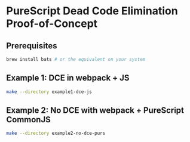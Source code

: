 # PureScript Dead Code Elimination Proof-of-Concept

## Prerequisites

```sh
brew install bats # or the equivalent on your system
```


## Example 1: DCE in webpack + JS

```sh
make --directory example1-dce-js
```

## Example 2: No DCE with webpack + PureScript CommonJS

```sh
make --directory example2-no-dce-purs
```
